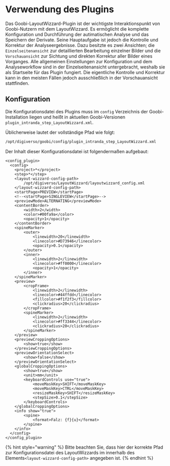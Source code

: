# Verwendung des Plugins

Das Goobi-LayoutWizzard-Plugin ist der wichtigste Interaktionspunkt von Goobi-Nutzern mit dem LayoutWizzard. Es ermöglicht die komplette Konfiguration und Durchführung der autimatischen Analyse und das Speichern der Derivate. Seine Hauptaufgabe ist jedoch die Kontrolle und Korrektur der Analyseergebnisse. Dazu besitzte es zwei Ansichten; die `Einzelseitenansicht` zur detaillierten Bearbeitung einzelner Bilder und die `Vorschauansicht` zur Sichtung und direkten Korrektur aller Bilder eines Vorganges. Alle allgemeinen Einstellungen zur Konfiguration und dem Analyseworkflow sind in der Einzelseitenansicht untergebracht, weshalb sie als Startseite für das Plugin fungiert. Die eigentliche Kontrolle und Korrektur kann in den meisten Fällen jedoch ausschließlich in der Vorschauansicht stattfinden.

## Konfiguration

Die Konfigurationsdatei des Plugins muss im `config` Verzeichnis der Goobi-Installation liegen und heißt in aktuellen Goobi-Versionen `plugin_intranda_step_LayoutWizzard.xml`.

Üblicherweise lautet der vollständige Pfad wie folgt:

```bash
/opt/digiverso/goobi/config/plugin_intranda_step_LayoutWizzard.xml
```

Der Inhalt dieser Konfigurationsdatei ist folgendermaßen aufgebaut:

```markup
<config_plugin>
  <config>
    <project>*</project>
    <step>*</step>
    <layout-wizzard-config-path>
        /opt/digiverso/LayoutWizzard/layoutwizzard_config.xml
    </layout-wizzard-config-path>
    <startPage>PREVIEW</startPage>
	<!--<startPage>SINGLEVIEW</startPage>-->
    <previewMode>ALTERNATING</previewMode>
    <contentBorder>
        <width>2</width>
        <color>#00fa9a</color>
        <opacity>1</opacity>
    </contentBorder>
    <spineMarker>
        <outer>
            <linewidth>20</linewidth>
            <linecolor>#D73946</linecolor>
            <opacity>0.1</opacity>
        </outer>
        <inner>
            <linewidth>2</linewidth>
            <linecolor>#ff0000</linecolor>
            <opacity>1</opacity>
        </inner>
    </spineMarker>
	<preview>
		<cropFrame>
			<linewidth>2</linewidth>
	        <linecolor>#44ffdd</linecolor>
	        <fillcolor>#f1f2f3</fillcolor>
	        <clickradius>20</clickradius>
		</cropFrame>
		<spineMarker>
			<linewidth>2</linewidth>
	        <linecolor>#ff3344</linecolor>
	        <clickradius>20</clickradius>
		</spineMarker>
	</preview>
    <previewCroppingOptions>
        <show>true</show>
    </previewCroppingOptions>
    <previewOrientationSelect>
        <show>false</show>
    </previewOrientationSelect>
    <globalCroppingOptions>
        <show>true</show>
        <unit>mm</unit>
        <keyboardControls use="true">
            <moveMaskKey>SHIFT</moveMaskKey>
            <moveMaskKey>CTRL</moveMaskKey>
            <resizeMaskKey>SHIFT</resizeMaskKey>
            <stepSize>0.1</stepSize>
        </keyboardControls>
    </globalCroppingOptions>
    <info show="true">
        <spine>
            <format>Falz: {f}{u}</format>
        </spine>
    </info>
  </config>
</config_plugin>
```

{% hint style="warning" %}
Bitte beachten Sie, dass hier der korrekte Pfad zur Konfigurationsdatei des LayoutWizzards  im innerhalb des Elements`<layout-wizzard-config-path>` angegeben ist.
{% endhint %}

